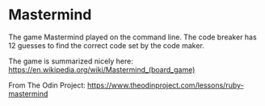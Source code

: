 # Mastermind

The game Mastermind played on the command line. The code breaker has 12 guesses to find the correct code set by the code maker. 

The game is summarized nicely here: https://en.wikipedia.org/wiki/Mastermind_(board_game)

From The Odin Project: https://www.theodinproject.com/lessons/ruby-mastermind